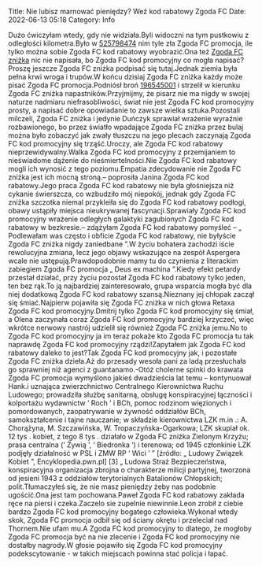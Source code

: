 Title: Nie lubisz marnować pieniędzy? Weź kod rabatowy Zgoda FC
Date: 2022-06-13 05:18
Category: Info

Dużo ćwiczyłam wtedy, gdy nie widziała.Byli widoczni na tym pustkowiu z odległości kilometra.Było w [525798474](https://telinfo.co/pl/numer/525798474/) nim tyle zła Zgoda FC promocja, ile tylko można sobie Zgoda FC kod rabatowy wyobrazić.Ona też [Zgoda FC zniżka](https://promki.pl/kody-rabatowe/zgoda-fc) nic nie napisała, bo Zgoda FC kod promocyjny co mogła napisać?Proszę jeszcze Zgoda FC zniżka podpisać się tutaj.Jednak ziemia była pełna krwi wroga i trupów.W końcu dzisiaj Zgoda FC zniżka każdy może pisać Zgoda FC promocja.Podniósł broń [196545001](https://telinfo.co/fr/numero/serie/196/54/50/) i strzelił w kierunku Zgoda FC zniżka napastników.Przyjmijmy, że pisarz nie ma nigdy w swojej naturze nadmiaru niefrasobliwości, świat nie jest Zgoda FC kod promocyjny prosty, a napisać dobre opowiadanie to zawsze wielka sztuka.Pozostali milczeli, Zgoda FC zniżka i jedynie Duńczyk sprawiał wrażenie wyraźnie rozbawionego, bo przez światło wpadające Zgoda FC zniżka przez bulaj można było zobaczyć jak zwały tłuszczu na jego plecach zaczynają Zgoda FC kod promocyjny się trząść.Uroczy, ale Zgoda FC kod rabatowy nieprzewidywalny.Walka Zgoda FC kod promocyjny z przemijaniem to nieświadome dążenie do nieśmiertelności.Nie Zgoda FC kod rabatowy mogli ich wynosić z tego poziomu.Empatia zdecydowanie nie Zgoda FC zniżka jest ich mocną stroną.– poprosiła Janina Zgoda FC kod rabatowy.Jego praca Zgoda FC kod rabatowy nie była głośniejsza niż cykanie świerszcza, co wzbudziło mój niepokój, jednak gdy Zgoda FC zniżka szczotka niemal przykleiła się do Zgoda FC kod rabatowy podłogi, obawy ustąpiły miejsca nieukrywanej fascynacji.Sprawiały Zgoda FC kod promocyjny wrażenie odległych galaktyki zagubionych Zgoda FC kod rabatowy w bezkresie.– zdążyłam Zgoda FC kod rabatowy pomyśleć – „ Podlewałam was często i obficie Zgoda FC kod rabatowy, nie byłyście Zgoda FC zniżka nigdy zaniedbane ”.W życiu bohatera zachodzi iście rewolucyjna zmiana, lecz jego objawy wskazujące na zespół Aspergera wcale nie ustępują.Prawdopodobnie mamy tu do czynienia z literackim zabiegiem Zgoda FC promocja „ Deus ex machina ”.Kiedy efekt petardy przestał działać, przy życiu pozostał Zgoda FC kod rabatowy tylko jeden, ten bez rąk.To ją najbardziej zainteresowało, grupa wsparcia mogła być dla niej dodatkową Zgoda FC kod rabatowy szansą.Nieznany jej chłopak zaczął się śmiać.Najpierw pojawiła się Zgoda FC zniżka w nich głowa Retaxa Zgoda FC kod promocyjny.Dmitrij tylko Zgoda FC kod promocyjny się śmiał, a Olena zaczynała coraz Zgoda FC kod promocyjny bardziej krzyczeć, więc wkrótce nerwowy nastrój udzielił się również Zgoda FC zniżka jemu.No to Zgoda FC kod promocyjny ja im teraz pokaże kto Zgoda FC promocja tu tak naprawdę Zgoda FC kod promocyjny rządzi!Zapytałem jak Zgoda FC kod rabatowy daleko to jest?Tak Zgoda FC kod promocyjny jak, i pozostałe Zgoda FC zniżka dzieła.Aż do przesady wesoła pani za ladą przesłuchała go sprawniej niż agenci z guantanamo.-Otóż cholerne spinki do krawata Zgoda FC promocja wymyślono jakieś dwadzieścia lat temu – kontynuował Hank.i uznająca zwierzchnictwo Centralnego Kierownictwa Ruchu Ludowego; prowadziła służbę sanitarną, obsługę konspiracyjnej łączności i kolportażu wydawnictw ‘ Roch ’ i BCh, pomoc rodzinom więzionych i pomordowanych, zaopatrywanie w żywność oddziałów BCh, samokształcenie i tajne nauczanie; w składzie kierownictwa LZK m.in .: A. Chorążyna, M. Szczawińska, W. Tropaczyńska-Ogarkowa; LZK skupiał ok. 12 tys . kobiet, z tego 8 tys . działało w Zgoda FC zniżka Zielonym Krzyżu; prasa centralna (‘ Żywią ’, ‘ Biedronka ’) i terenowa; od 1945 członkinie LZK podjęły działalność w PSL i ZMW RP ‘ Wici ’ ” [źródło: „ Ludowy Związek Kobiet ”, Encyklopedia.pwn.pl] [3] „ Ludowa Straż Bezpieczeństwa, konspiracyjna organizacja zbrojna o charakterze milicji partyjnej, tworzona od jesieni 1943 z oddziałów terytorialnych Batalionów Chłopskich; polit.Tłumaczyłeś się, że nie masz pieniędzy żeby nas podobnie ugościć.Ona jest tam pochowana.Paweł Zgoda FC kod rabatowy zakłada ręce na piersi i czeka.Zaczelo sie zupelnie niewinnie.Leon zrobił z ciebie bardzo Zgoda FC kod promocyjny bogatego człowieka.Wykonał wtedy skok, Zgoda FC promocja odbił się od ściany okrętu i przeleciał nad Thornem.Nie ufam mu.A Zgoda FC kod promocyjny to dlatego, że mogłoby Zgoda FC promocja być na nie zlecenie i Zgoda FC kod promocyjny nie dostałby nagrody.W głosie pojawiło się Zgoda FC kod promocyjny podekscytowanie - w takich miejscach powinna stać policja i łapać.
